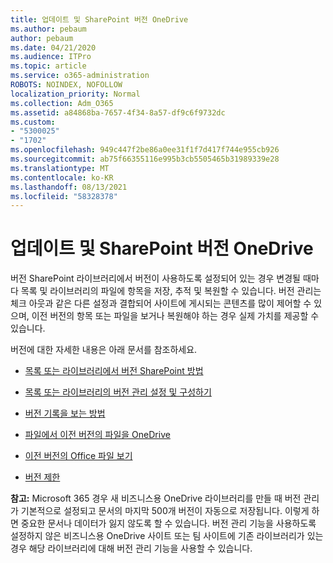 ```yaml
---
title: 업데이트 및 SharePoint 버전 OneDrive
ms.author: pebaum
author: pebaum
ms.date: 04/21/2020
ms.audience: ITPro
ms.topic: article
ms.service: o365-administration
ROBOTS: NOINDEX, NOFOLLOW
localization_priority: Normal
ms.collection: Adm_O365
ms.assetid: a84868ba-7657-4f34-8a57-df9c6f9732dc
ms.custom:
- "5300025"
- "1702"
ms.openlocfilehash: 949c447f2be86a0ee31f1f7d417f744e955cb926
ms.sourcegitcommit: ab75f66355116e995b3cb5505465b31989339e28
ms.translationtype: MT
ms.contentlocale: ko-KR
ms.lasthandoff: 08/13/2021
ms.locfileid: "58328378"
---
```

# <a name="versioning-in-sharepoint-and-onedrive"></a>업데이트 및 SharePoint 버전 OneDrive 


버전 SharePoint 라이브러리에서 버전이 사용하도록 설정되어 있는 경우 변경될 때마다 목록 및 라이브러리의 파일에 항목을 저장, 추적 및 복원할 수 있습니다. 버전 관리는 체크 아웃과 같은 다른 설정과 결합되어 사이트에 게시되는 콘텐츠를 많이 제어할 수 있으며, 이전 버전의 항목 또는 파일을 보거나 복원해야 하는 경우 실제 가치를 제공할 수 있습니다.

버전에 대한 자세한 내용은 아래 문서를 참조하세요.

- [목록 또는 라이브러리에서 버전 SharePoint 방법](https://support.office.com/article/how-does-versioning-work-in-a-sharepoint-list-or-library-0f6cd105-974f-44a4-aadb-43ac5bdfd247)

- [목록 또는 라이브러리의 버전 관리 설정 및 구성하기](https://support.office.com/article/enable-and-configure-versioning-for-a-list-or-library-1555d642-23ee-446a-990a-bcab618c7a37?ocmsassetID=HA102772148&amp;CTT=3&amp;CorrelationId=52441bb1-a619-4375-89d5-19d28769890f)

- [버전 기록을 보는 방법](https://support.office.com/article/View-the-version-history-of-an-item-or-file-in-a-list-or-library-53262060-5092-424D-A50B-C798B0EC32B1)

- [파일에서 이전 버전의 파일을 OneDrive](https://support.office.com/article/restore-a-previous-version-of-a-file-in-onedrive-159cad6d-d76e-4981-88ef-de6e96c93893)

- [이전 버전의 Office 파일 보기](https://support.office.com/article/view-previous-versions-of-office-files-5c1e076f-a9c9-41b8-8ace-f77b9642e2c2)

- [버전 제한](https://docs.microsoft.com/office365/servicedescriptions/sharepoint-online-service-description/sharepoint-online-limits)

**참고:** Microsoft 365 경우 새 비즈니스용 OneDrive 라이브러리를 만들 때 버전 관리가 기본적으로 설정되고 문서의 마지막 500개 버전이 자동으로 저장됩니다. 이렇게 하면 중요한 문서나 데이터가 잃지 않도록 할 수 있습니다. 버전 관리 기능을 사용하도록 설정하지 않은 비즈니스용 OneDrive 사이트 또는 팀 사이트에 기존 라이브러리가 있는 경우 해당 라이브러리에 대해 버전 관리 기능을 사용할 수 있습니다.


